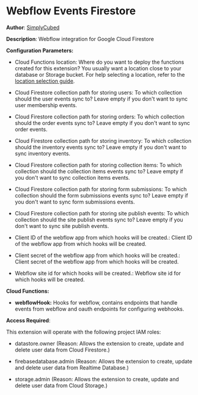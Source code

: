 # Webflow Events Firestore

**Author**: [SimplyCubed](https://simplycubed.com)

**Description**: Webflow integration for Google Cloud Firestore

**Configuration Parameters:**

- Cloud Functions location: Where do you want to deploy the functions created for this extension? You usually want a location close to your database or Storage bucket. For help selecting a location, refer to the [location selection guide](https://firebase.google.com/docs/functions/locations).

- Cloud Firestore collection path for storing users: To which collection should the user events sync to? Leave empty if you don't want to sync user membership events.

- Cloud Firestore collection path for storing orders: To which collection should the order events sync to? Leave empty if you don't want to sync order events.

- Cloud Firestore collection path for storing inventory: To which collection should the inventory events sync to? Leave empty if you don't want to sync inventory events.

- Cloud Firestore collection path for storing collection items: To which collection should the collection items events sync to? Leave empty if you don't want to sync collection items events.

- Cloud Firestore collection path for storing form submissions: To which collection should the form submissions events sync to? Leave empty if you don't want to sync form submissions events.

- Cloud Firestore collection path for storing site publish events: To which collection should the site publish events sync to? Leave empty if you don't want to sync site publish events.

- Client ID of the webflow app from which hooks will be created.: Client ID of the webflow app from which hooks will be created.

- Client secret of the webflow app from which hooks will be created.: Client secret of the webflow app from which hooks will be created.

- Webflow site id for which hooks will be created.: Webflow site id for which hooks will be created.

**Cloud Functions:**

- **webflowHook:** Hooks for webflow, contains endpoints that handle events from webflow and oauth endpoints for configuring webhooks.

**Access Required**:

This extension will operate with the following project IAM roles:

- datastore.owner (Reason: Allows the extension to create, update and delete user data from Cloud Firestore.)

- firebasedatabase.admin (Reason: Allows the extension to create, update and delete user data from Realtime Database.)

- storage.admin (Reason: Allows the extension to create, update and delete user data from Cloud Storage.)

